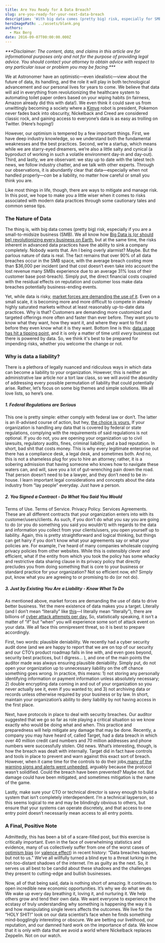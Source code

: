 ```yaml
---
title: Are You Ready for A Data Breach?
slug: are-you-ready-for-your-next-data-breach
description: 'With big data comes (pretty big) risk, especially for SMBs. Like most things in life, though, there are ways to mitigate and manage that risk. '
heroImagePath: ../assets/blank.png
authors:
  - Max Berg
date: 2016-09-07T00:00:00.000Z
---
```


_\*\*\*Disclaimer: The content, data, and claims in this article are for_ _informational purposes only and not for the purpose of providing legal advice. You should contact your attorney to obtain advice with respect to any particular issue or problem you may be facing.\*\*\*_

We at Astronomer have an optimistic—even idealistic—view about the future of data, its handling, and the role it will play in both technological advancement and our personal lives for years to come. We believe that data will aid in everything from revolutionizing the healthcare system to automating toilet paper orders based on your wiping habits (in fairness, Amazon already did this with data!). We even think it could save us from unwittingly becoming a society where a [Kimye](https://www.urbandictionary.com/define.php?term=Kimye&defid=6833850) robot is president, Pokemon never fades back into obscurity, Nickelback and Creed are considered classic rock, and gaining access to everyone’s data is as easy as trolling on Twitter. (Here’s hoping!)

However, our optimism is tempered by a few important things. First, we have deep industry knowledge, so we understand both the fundamental weaknesses and the best practices. Second, we’re a startup, which means while we are starry-eyed dreamers, we’re also a little salty and cynical (a byproduct of working in such a volatile environment day-in and day-out). Third, and lastly, we are observant: we stay up to date with the latest tech news, we follow industry chatter, and we talk with other experts. Through our observations, it is abundantly clear that data—especially when not handled properly—_can_ be a liability, no matter how careful or small you think you are.

Like most things in life, though, there are ways to mitigate and manage risk. In this post, we hope to make you a little wiser when it comes to risks associated with modern data practices through some cautionary tales and common sense tips.

### The Nature of Data

The thing is, with big data comes (pretty big) risk, especially if you are a small-to-midsize business (SMB). We all know how [Big Data is (or should be) revolutionizing every business on Earth](https://www.google.com/webhp?sourceid=chrome-instant&ion=1&espv=2&ie=UTF-8#q=forbes+10+ways+big+data), but at the same time, the risks inherent in advanced data practices have the ability to sink a company completely. Nobody wants that. Am I being overly alarmist? Maybe. But the parlous nature of data is real. The fact remains that over 90% of all data breaches occur in the SMB space, with the average breach costing more than $36,000 per incident (and that cost doesn’t even take into account the lost revenue many SMBs experience due to an average 31% loss of their customer base post-breach). Simply put, the direct financial costs coupled with the residual effects on reputation and customer loss make data breaches potentially business-ending events.

Yet, while data is risky, [market forces are demanding the use of it](https://www.forbes.com/sites/louiscolumbus/2014/10/19/84-of-enterprises-see-big-data-analytics-changing-their-industries-competitive-landscapes-in-the-next-year/#457012aa3250). Even on a small scale, it is becoming more and more difficult to compete in already highly saturated markets without at least reasonably up-to-date data practices. Why is that? Customers are demanding more customized and targeted offerings more often and faster than ever before. They want you to know what they want, how they want it, and where they want to find it before they even know what it is they want. Bottom line is this: [data usage has hit a tipping point,](https://www.astronomer.io/blog/how-to-succeed-in-the-data-revolution) and it is only a matter of time until _every_ business out there is powered by data. So, we think it's best to be prepared for impending risks, whether you welcome the change or not.

### Why is data a liability?

There is a plethora of legally nuanced and ridiculous ways in which data can become a liability to your organization. However, this is neither an administrative law article nor a tort law class, so we will avoid the absurdity of addressing every possible permutation of liability that could potentially arise. Rather, let’s focus on some big themes and simple solutions. We all love lists, so here’s one.

##### 1. Federal Regulations are Serious
  

This one is pretty simple: either comply with federal law or don’t. The latter is an ill-advised course of action, but hey, [the choice is yours.](https://youtu.be/A0TalLrtZ24?t=48s) If your organization is handling any data that is covered by federal or state regulations, complying with the requirements of said regulations is not optional. If you do not, you are opening your organization up to civil lawsuits, regulatory audits, fines, criminal liability, and a bad reputation. In short, bad shit that costs money. This is why every legitimate enterprise out there has a compliance desk, a legal desk, and sometimes both. And no, this is not a shameless plug for you to hire an attorney; rather, it is a sobering admission that having someone who knows how to navigate these waters can, and will, save you a lot of gut-wrenching pain down the road. That person doesn’t need to be a lawyer, and they don’t need to be in-house. I learn important legal considerations and concepts about the data industry from “lay people” everyday. Just have a person.

##### 2. You Signed a Contract - Do What You Said You Would
  

Terms of Use. Terms of Service. Privacy Policy. Services Agreements. These are all different contracts that your organization enters into with its customer/users/clients. As such, if you don’t do what you say you are going to do (or you do something you said you wouldn’t) with regards to the data and information you collect from your clients/users, you open yourself up to liability. Again, this is pretty straightforward and logical thinking, but things can get hairy if you don’t know what your agreements say or what your policies are. For example, I’ve heard of many companies wholesale copying privacy policies from other websites. While this is ostensibly clever and efficient, what if the entity from which you took the policy has some whacky and restrictive data sharing clause in its privacy policy that directly precludes you from doing something that is core to your business or standard practice for your organization? Not so efficient now, eh? Simply put, know what you are agreeing to or promising to do (or not do).

##### 3. Just by Existing You Are a Liability - Know What To Do
  

As mentioned above, market forces are demanding the use of data to drive better business. Yet the mere existence of data makes you a target. Literally (and I don’t mean “literally” like [this](https://www.youtube.com/watch?v=Y-ujyj4FX-w)—I literally mean “literally”), there are billions of [cyber attack attempts per day.](https://www.nextgov.com/cybersecurity/2013/03/how-many-cyberattacks-hit-united-states-last-year/61775/) So, statistically speaking, it isn’t a matter of “if” but “when” you will experience some sort of attack event on your data. We all face this omnipresent threat, so it is best to prepare accordingly.

First, two words: plausible deniability. We recently had a cyber security audit done (and we are happy to report that we are on top of our security and our CTO’s product roadmap falls in line with, and even goes beyond, security best practices, but I digress… ), and one of the main points the auditor made was always ensuring plausible deniability. Simply put, do not open your organization up to unnecessary liability on the off chance something goes wrong. In practice, this means: 1) not storing any personally identifying information or payment information unless absolutely necessary; 2) double encrypting data coming in and out of your organization so you never actually see it, even if you wanted to; and 3) not archiving data or records unless otherwise required by your business or by law. In short, maintain your organization’s ability to deny liability by not having access in the first place.

Next, have protocols in place to deal with security breaches. Our auditor suggested that we go so far as role playing a critical situation so we know exactly who would be doing what and when. This practice and preparedness will help mitigate any damage that may be done. Recently, a company you may have heard of, called Target, had a data breach in which over 40 million credit card numbers and 70 million addresses and phone numbers were successfully stolen. Old news. What’s interesting, though, is how the breach was dealt with internally. Target did in fact have controls and tools in place to prevent and warn against this exact sort of breach. However, when it came time for the controls to do their jobs,[many of the warning signs and alerts went unheeded](https://www.bloomberg.com/news/articles/2014-03-13/target-missed-warnings-in-epic-hack-of-credit-card-data), arguably because the protocol wasn’t solidified. Could the breach have been prevented? Maybe not. But damage could have been mitigated, and sometimes mitigation is the name of the game.

Lastly, make sure your CTO or technical director is savvy enough to build a system that isn’t completely interdependent. I’m a technical layperson, so this seems logical to me and may be blindingly obvious to others, but ensure that your systems can operate discretely, and that access to one entry point doesn’t necessarily mean access to all entry points.

### A Final, Positive Note

Admittedly, this has been a bit of a scare-filled post, but this exercise is critically important. Even in the face of overwhelming statistics and evidence, many of us collectively suffer from one of the worst cases of [optimism bias](https://en.wikipedia.org/wiki/Optimism_bias) (or [valence effect](https://en.wikipedia.org/wiki/Valence_effect)) in recent history: “Data breaches happen, but not to us.” We’ve all willfully turned a blind eye to a threat lurking in the not-too-distant shadows of the internet. I’m as guilty as the next. So, it serves us all best to be candid about these shadows and the challenges they present to cutting-edge and bullish businesses.

Now, all of that being said, data is nothing short of amazing. It continues to open incredible new economic opportunities. It’s why we do what we do. We wake up every day breathing it, loving it, and nurturing it. We help others grow and tend their own data. We want everyone to experience the ecstasy of truly understanding why something is happening the way it is and how manipulating single levers affects the outcomes. We live for the “HOLY SHIT!” look on our data scientist’s face when he finds something mind-bogglingly interesting or obscure. We are betting our livelihood, our reputation, and our damned hard work on the importance of data. We know that it is only with data that we avoid a world where Nickelback replaces Zeppelin. Not on our watch.

